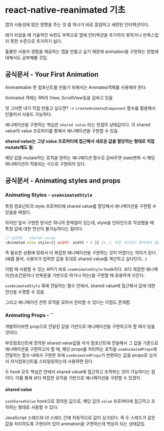 # react-native-reanimated 기초

앱의 사용성에 많은 영향을 주는 것 중 하나가 바로 깔끔하고 세련된 인터랙션이다.

때가 되었을 때 기술적인 숙련도 부족으로 앱에 인터랙션을 추가하지 못하거나 만족스럽지 못한 수준으로 추가하기 싫다.

훌륭한 사용자 경험을 제공하는 앱을 만들고 싶기 때문에 animation을 구현하는 방법에 대해서도 공부해볼 것임.

## 공식문서 - Your First Animation

Animatetable 한 컴포넌트를 만들기 위해서는 Animated객체를 사용해야 한다.

Animated 객체는 RN의 View, ScrollView등을 감싸고 있음

엇 그러면 내가 직접 만들고 싶으면?
-> `createAnimatedComponent` 함수를 활용해서 만들어서 사용도 가능하다.

애니메이션을 구현하는 핵심은 `shared value` 라는 컨셉의 상태값이다. 이 shared value의 value 프로퍼티를 통해서 애니메이션을 구현할 수 있음.

**shared value는 그냥 value 프로퍼티에 접근해서 새로운 값을 할당하는 형태로 직접 mutate해도 됨.**

해당 값을 mutate하는 로직을 원하는 애니메이션 함수로 감싸주면 state변화 시 해당 애니메이션이 적용되는 식으로 구현되어 있다.

## 공식문서 - Animating styles and props

### Animating Styles - `useAnimatedStyle`

특정 컴포넌트의 style 프로퍼티에 shared value를 할당해서 애니메이션을 구현할 수 있음을 배웠다.

하지만 앞서 구현한 방식은 하나의 문제점이 있는데, style을 인라인으로 작성했을 때 특정 값에 대한 연산이 불가능하다는 점이다.

```javascript
// width - shared value
<Animated.View style={{ width: width * 5 }} /> // 이런 식으로는 동작하지 않는다.
```

즉 필요한 상황에 맞춰서 더 복잡한 애니메이션을 구현하는 것이 어렵다는 의미가 된다. (예를 들어, 사용자가 입력한 값을 토대로 shared value를 계산하고 싶다던지...)

이럴 때 사용할 수 있는 API가 바로 `useAnimatedStyle` hook이다. 보다 복잡한 애니메이션(조건문이나 반복문을 기반으로 하거나 하는)을 구현할 때 유용하게 쓰인다.

`useAnimatedStyle` 훅에 전달하는 함수 안에서, shared value에 접근해서 값에 대한 연산을 수행할 수 있음.

그리고 애니메이션 관련 로직을 모아서 관리할 수 있다는 이점도 존재함.

### Animating Props - ``

개발하다보면 prop으로 전달된 값을 기반으로 애니메이션을 구현하고자 할 때가 있을 것이다.

부모컴포넌트에 정의된 shared value값을 자식 컴포넌트에 전달해서 그 값을 기준으로 애니메이션을 구현하고자 할 때, 해당 props를 처리하는 로직을 `useAnimatedProps`에 전달하는 함수 내에서 구현한 후에 `useAnimatedProps`가 반환하는 값을 props로 넘겨서 자식컴포넌트를 스타일링하는데 사용하면 된다.

두 hook 모두 핵심은 안에서 shared value에 접근하고 조작하는 것이 가능하다는 점이다. 이를 통해 보다 복잡한 로직을 기반으로 애니메이션을 구현할 수 있겠지.

#### shared value

`useSharedValue` hook으로 정의된 값으로, 해당 값의 `value` 프로퍼티에 접근하고 조작하는 형태로 사용할 수 있다.

JavaScript 스레드와 UI 스레드 간에 자동적으로 값이 싱크된다. 즉 두 스레드가 같은 값을 처리하도록 구현되어 있어 animation을 구현하는데 핵심이 되는 상태값임.
